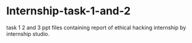 # Internship-task-1-and-2
 task 1 2 and 3 ppt files containing report of ethical hacking internship by internship studio.
